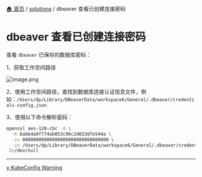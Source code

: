 [🏠 首页](../_index.md) / [solutions](_index.md) / dbeaver 查看已创建连接密码

# dbeaver 查看已创建连接密码

查看 `dbeaver` 已保存的数据库密码：

1、获取工作空间路径

![image.png](https://images.poneding.com/2024/10/202412251140789.png)

2、使用工作空间路径，查找到数据库连接认证信息文件，例如：`/Users/dp/Library/DBeaverData/workspace6/General/.dbeaver/credentials-config.json`

3、使用以下命令解析密码：

```bash
openssl aes-128-cbc -d \
  -K babb4a9f774ab853c96c2d653dfe544a \
  -iv 00000000000000000000000000000000 \
  -in /Users/dp/Library/DBeaverData/workspace6/General/.dbeaver/credentials-config.json | dd bs=1 skip=16
 2>/dev/null
```

---
[» KubeConfig Warning](kubeconfig-warning.md)
